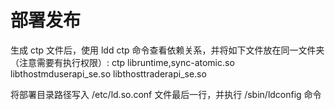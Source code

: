 # 部署发布
生成 ctp 文件后，使用 ldd ctp 命令查看依赖关系，并将如下文件放在同一文件夹（注意需要有执行权限）:
ctp
libruntime,sync-atomic.so
libthostmduserapi_se.so
libthosttraderapi_se.so

将部署目录路径写入 /etc/ld.so.conf 文件最后一行，并执行 /sbin/ldconfig 命令